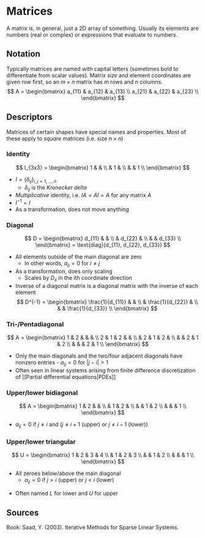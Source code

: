 # Matrices

A matrix is, in general, just a 2D array of something.
Usually its elements are numbers (real or complex)
or expressions that evaluate to numbers.

## Notation

Typically matrices are named with capital letters
(sometimes bold to differentiate from scalar values).
Matrix _size_ and element coordinates are given
row first, so an $m \times n$ matrix has $m$ rows and $n$ columns.
$$
A = \begin{bmatrix}
a_{11} & a_{12} & a_{13} \\
a_{21} & a_{22} & a_{23} \\
\end{bmatrix}
$$

## Descriptors

Matrices of certain shapes have special names and properties.
Most of these apply to _square_ matrices (i.e. size $n \times n$)

### Identity
$$
I_{3x3} = \begin{bmatrix}
1 & & \\
& 1 & \\
& & 1 \\
\end{bmatrix}
$$
- $I = \{\delta_{ij}\}_{i,j = 1, \dots, n}$
	- $\delta_{ij}$ is the _Kronecker delta_
- _Multiplicative_ identity, i.e. $IA = AI = A$ for any matrix $A$
- $I^{-1} = I$
- As a transformation, does not move anything

### Diagonal

$$
D = \begin{bmatrix}
d_{11} & & \\
& d_{22} & \\
& & d_{33} \\
\end{bmatrix}
= \text{diag}(d_{11}, d_{22}, d_{33})
$$
- All elements outside of the main diagonal are zero
	- In other words, $a_{ij} = 0$ for $i \neq j$
- As a transformation, does only scaling
	- Scales by $D_{ii}$ in the $i$th coordinate direction
- Inverse of a diagonal matrix is a diagonal matrix with
  the inverse of each element
$$
D^{-1} = \begin{bmatrix}
\frac{1}{d_{11}} & & \\
& \frac{1}{d_{22}} & \\
& & \frac{1}{d_{33}} \\
\end{bmatrix}
$$

### Tri-/Pentadiagonal

$$
A = \begin{bmatrix}
1 & 2 & & & \\
2 & 1 & 2 & & \\
& 2 & 1 & 2 & \\
& & 2 & 1 & 2 \\
& & & 2 & 1 \\
\end{bmatrix}
$$
- Only the main diagonals and the two/four adjacent diagonals
  have nonzero entries
	  - $a_{ij} = 0$ for $|j - i| > 1$
- Often seen in linear systems arising from
  finite difference discretization of [[Partial differential equations|PDEs]]

### Upper/lower bidiagonal

$$
A = \begin{bmatrix}
1 & 2 & & \\
& 1 & 2 & \\
& & 1 & 2 \\
& & & 1 \\
\end{bmatrix}
$$
- $a_{ij} = 0$ if $j \neq i$ and ($j \neq i + 1$ (upper) or $j \neq i - 1$ (lower))

### Upper/lower triangular

$$
U = \begin{bmatrix}
1 & 2 & 3 & 4 \\
& 1 & 2 & 3 \\
& & 1 & 2 \\
& & & 1 \\
\end{bmatrix}
$$
- All zeroes below/above the main diagonal
	- $a_{ij} = 0$ if $j > i$ (upper) or $j < i$ (lower)
* Often named $L$ for lower and $U$ for upper

## Sources

Book: Saad, Y. (2003). Iterative Methods for Sparse Linear Systems.
